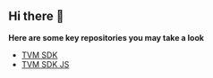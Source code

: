 ## Hi there 👋

**Here are some key repositories you may take a look**

- [TVM SDK](https://github.com/tvmlabs/tvm-sdk)
- [TVM SDK JS](https://github.com/tvmlabs/tvm-sdk-js)
